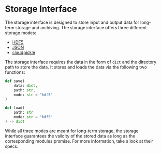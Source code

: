 # Storage Interface 
The storage interface is designed to store input and output data for long-term storage and archiving. The storage interface offers three different storage modes:

- [HDF5](url_for_hdf)
- [JSON](url_for_json)
- [cloudpickle](url_for_cloudpickle)

The storage interface requires the data in the form of `dict` and the directory path to store the data. It stores and loads the data via the following two functions:

```python
def save(
    data: dict,
    path: str,
    mode: str = "hdf5"
)

def load(
    path: str
    mode: str = "hdf5"
) -> dict
```

While all three modes are meant for long-term storage, the storage interface guarantees the validity of the stored data as long as the corresponding modules promise. For more information, take a look at their specs.
